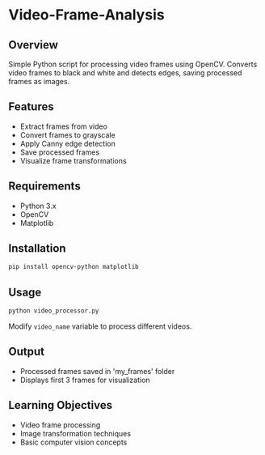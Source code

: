 # Video-Frame-Analysis

## Overview
Simple Python script for processing video frames using OpenCV. Converts video frames to black and white and detects edges, saving processed frames as images.

## Features
- Extract frames from video
- Convert frames to grayscale
- Apply Canny edge detection
- Save processed frames
- Visualize frame transformations

## Requirements
- Python 3.x
- OpenCV
- Matplotlib

## Installation
```bash
pip install opencv-python matplotlib
```

## Usage
```python
python video_processor.py
```

Modify `video_name` variable to process different videos.

## Output
- Processed frames saved in 'my_frames' folder
- Displays first 3 frames for visualization

## Learning Objectives
- Video frame processing
- Image transformation techniques
- Basic computer vision concepts


